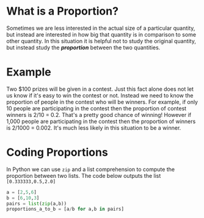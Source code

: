 # What is a Proportion?

Sometimes we are less interested in the actual size of a particular quantity, but instead are interested in how big that quantity is in comparison to some other quantity.  In this situation it is helpful not to study the original quantity, but instead study the ***proportion*** between the two quantities.

# Example

Two $100 prizes will be given in a contest.  Just this fact alone does not let us know if it's easy to win the contest or not.  Instead we need to know the proportion of people in the contest who will be winners.  For example, if only 10 people are participating in the contest then the proportion of contest winners is 2/10 = 0.2. That's a pretty good chance of winning! However if 1,000 people are participating in the contest then the proportion of winners is 2/1000 = 0.002.  It's much less likely in this situation to be a winner.

# Coding Proportions

In Python we can use `zip` and a list comprehension to compute the proportion between two lists. The code below outputs the list `[0.333333,0.5,2.0]`

```python
a = [2,5,6]
b = [6,10,3]
pairs = list(zip(a,b))
proportions_a_to_b = [a/b for a,b in pairs]
```
